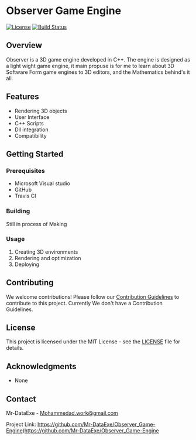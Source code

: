 # Observer Game Engine

[![License](https://img.shields.io/badge/license-MIT-blue.svg)](LICENSE)
[![Build Status](https://travis-ci.org/Mr-DataExe/Observer.svg?branch=master)](https://travis-ci.org/Mr-DataExe/Observer)

## Overview

Observer is a 3D game engine developed in C++. The engine is designed as a light wight game engine, it main propuse is for me to learn about 3D Software
Form game engines to 3D editors, and the Mathematics behind's it all.
## Features

- Rendering 3D objects
- User Interface 
- C++ Scripts
- Dll integration
- Compatibility 

## Getting Started

### Prerequisites

- Microsoft Visual studio
- GitHub
- Travis CI

### Building

Still in process of Making

### Usage

1. Creating 3D environments
2. Rendering and optimization
3. Deploying

## Contributing

We welcome contributions! Please follow our [Contribution Guidelines](CONTRIBUTING.md) to contribute to this project.
Currently We don't have a Contribution Guidelines.

## License

This project is licensed under the MIT License - see the [LICENSE](LICENSE) file for details.

## Acknowledgments

- None

## Contact

Mr-DataExe - Mohammedad.work@gmail.com

Project Link: https://github.com/Mr-DataExe/Observer_Game-Engine)https://github.com/Mr-DataExe/Observer_Game-Engine
